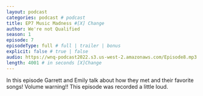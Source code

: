 ```yaml
---
layout: podcast
categories: podcast # podcast
title: EP7 Music Madness #[X] Change
author: We're not Qualified 
season: 1
episode: 7
episodeType: full # full | trailer | bonus
explicit: false # true | false
audio: https://wnq-podcast2022.s3.us-west-2.amazonaws.com/Episode8.mp3
length: 4001 # in seconds [X]Change
---
```

In this episode Garrett and Emily talk about how they met and their favorite songs! 
Volume warning!! This episode was recorded a little loud. 